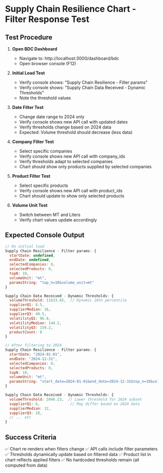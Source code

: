 # Supply Chain Resilience Chart - Filter Response Test

## Test Procedure

1. **Open BDC Dashboard**
   - Navigate to: http://localhost:3000/dashboard/bdc
   - Open browser console (F12)
   
2. **Initial Load Test**
   - Verify console shows: "Supply Chain Resilience - Filter params"
   - Verify console shows: "Supply Chain Data Received - Dynamic Thresholds"
   - Note the threshold values

3. **Date Filter Test**
   - Change date range to 2024 only
   - Verify console shows new API call with updated dates
   - Verify thresholds change based on 2024 data
   - Expected: Volume threshold should decrease (less data)

4. **Company Filter Test**
   - Select specific companies
   - Verify console shows new API call with company_ids
   - Verify thresholds adapt to selected companies
   - Chart should show only products supplied by selected companies

5. **Product Filter Test**
   - Select specific products
   - Verify console shows new API call with product_ids
   - Chart should update to show only selected products

6. **Volume Unit Test**
   - Switch between MT and Liters
   - Verify chart values update accordingly

## Expected Console Output

```javascript
// On initial load
Supply Chain Resilience - Filter params: {
  startDate: undefined,
  endDate: undefined,
  selectedCompanies: 0,
  selectedProducts: 0,
  topN: 10,
  volumeUnit: "mt",
  paramsString: "top_n=10&volume_unit=mt"
}

Supply Chain Data Received - Dynamic Thresholds: {
  volumeThreshold: 11633.45,  // Dynamic 10th percentile
  supplierQ1: 8.5,
  supplierMedian: 16,
  supplierQ3: 40.5,
  volatilityQ1: 96.8,
  volatilityMedian: 144.2,
  volatilityQ3: 159.2,
  productCount: 8
}

// After filtering to 2024
Supply Chain Resilience - Filter params: {
  startDate: "2024-01-01",
  endDate: "2024-12-31",
  selectedCompanies: 0,
  selectedProducts: 0,
  topN: 10,
  volumeUnit: "mt",
  paramsString: "start_date=2024-01-01&end_date=2024-12-31&top_n=10&volume_unit=mt"
}

Supply Chain Data Received - Dynamic Thresholds: {
  volumeThreshold: 2846.23,  // Lower threshold for 2024 subset
  supplierQ1: 6,              // May differ based on 2024 data
  supplierMedian: 12,
  supplierQ3: 28,
  // ... etc
}
```

## Success Criteria

✅ Chart re-renders when filters change
✅ API calls include filter parameters
✅ Thresholds dynamically update based on filtered data
✅ Product list in chart reflects applied filters
✅ No hardcoded thresholds remain (all computed from data)